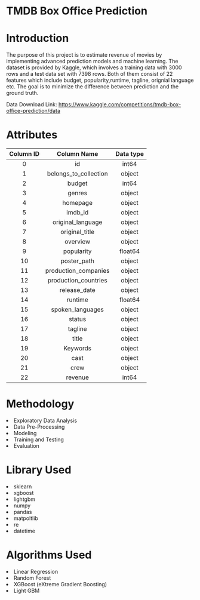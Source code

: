 # TMDB Box Office Prediction

# Introduction
The purpose of this project is to estimate revenue of movies by implementing advanced prediction models and machine learning. The dataset is provided by Kaggle, which involves a training data with 3000 rows and a test data set with 7398 rows. Both of them consist of 22 features which include budget, popularity,runtime, tagline, orignial language etc. The goal is to minimize the difference between prediction and the ground truth.

Data Download Link: https://www.kaggle.com/competitions/tmdb-box-office-prediction/data

# Attributes
| Column ID |         Column Name        | Data type |
|:---------:|:--------------------------:|:---------:|
|     0     |           id               |   int64   | 
|     1     |   belongs_to_collection    |   object  |
|     2     |          budget            |   int64   | 
|     3     |          genres            |   object  |
|     4     |          homepage          |   object  | 
|     5     |          imdb_id           |   object  |
|     6     |     original_language      |   object  | 
|     7     |      original_title        |   object  |
|     8     |         overview           |   object  | 
|     9     |        popularity          |  float64  |
|     10    |        poster_path         |   object  |
|     11    |    production_companies    |   object  | 
|     12    |    production_countries    |   object  | 
|     13    |       release_date         |   object  | 
|     14    |          runtime           |   float64 |
|     15    |      spoken_languages      |   object  |
|     16    |          status            |   object  |
|     17    |          tagline           |   object  |
|     18    |          title             |   object  | 
|     19    |         Keywords           |   object  | 
|     20    |          cast              |   object  |
|     21    |          crew              |   object  |
|     22    |         revenue            |   int64   |




# Methodology
<li> Exploratory Data Analysis
<li> Data Pre-Processing
<li> Modeling
<li> Training and Testing
<li> Evaluation

# Library Used
<li> sklearn
<li> xgboost
<li> lightgbm
<li> numpy
<li> pandas
<li> matpoltlib
<li> re
<li> datetime

# Algorithms Used
<li> Linear Regression
<li> Random Forest
<li> XGBoost (eXtreme Gradient Boosting)
<li> Light GBM
